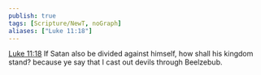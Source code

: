 ```yaml
---
publish: true
tags: [Scripture/NewT, noGraph]
aliases: ["Luke 11:18"]
---
```

[Luke 11:18](https://churchofjesuschrist.org/study/scriptures/nt/luke/11?lang=eng&id=p18#p18) If Satan also be divided against himself, how shall his kingdom stand? because ye say that I cast out devils through Beelzebub.
